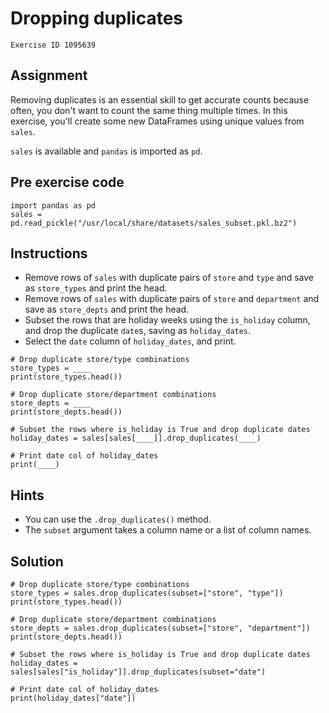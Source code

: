 
#  Dropping duplicates

```
Exercise ID 1095639
```

##  Assignment 

Removing duplicates is an essential skill to get accurate counts because often, you don't want to count the same thing multiple times. In this exercise, you'll create some new DataFrames using unique values from `sales`.

`sales` is available and `pandas` is imported as `pd`.

##  Pre exercise code 

```
import pandas as pd
sales = pd.read_pickle("/usr/local/share/datasets/sales_subset.pkl.bz2")
```



##  Instructions 

- Remove rows of `sales` with duplicate pairs of `store` and `type` and save as `store_types` and print the head.
- Remove rows of `sales` with duplicate pairs of `store` and `department` and save as `store_depts` and print the head.
- Subset the rows that are holiday weeks using the `is_holiday` column, and drop the duplicate `date`s, saving as `holiday_dates`.
- Select the `date` column of `holiday_dates`, and print.



```
# Drop duplicate store/type combinations
store_types = ____
print(store_types.head())

# Drop duplicate store/department combinations
store_depts = ____
print(store_depts.head())

# Subset the rows where is_holiday is True and drop duplicate dates
holiday_dates = sales[sales[____]].drop_duplicates(____)

# Print date col of holiday_dates
print(____)
```

##  Hints 

- You can use the `.drop_duplicates()` method.
- The `subset` argument takes a column name or a list of column names.



##  Solution 

```
# Drop duplicate store/type combinations
store_types = sales.drop_duplicates(subset=["store", "type"])
print(store_types.head())

# Drop duplicate store/department combinations
store_depts = sales.drop_duplicates(subset=["store", "department"])
print(store_depts.head())

# Subset the rows where is_holiday is True and drop duplicate dates
holiday_dates = sales[sales["is_holiday"]].drop_duplicates(subset="date")

# Print date col of holiday_dates
print(holiday_dates["date"])
```


